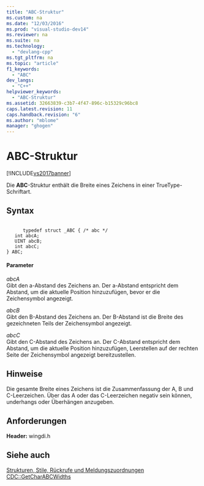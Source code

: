 ```yaml
---
title: "ABC-Struktur"
ms.custom: na
ms.date: "12/03/2016"
ms.prod: "visual-studio-dev14"
ms.reviewer: na
ms.suite: na
ms.technology: 
  - "devlang-cpp"
ms.tgt_pltfrm: na
ms.topic: "article"
f1_keywords: 
  - "ABC"
dev_langs: 
  - "C++"
helpviewer_keywords: 
  - "ABC-Struktur"
ms.assetid: 32663839-c3b7-4f47-896c-b15329c96bc8
caps.latest.revision: 11
caps.handback.revision: "6"
ms.author: "mblome"
manager: "ghogen"
---
```

# ABC-Struktur
[!INCLUDE[vs2017banner](../../assembler/inline/includes/vs2017banner.md)]

Die **ABC**\-Struktur enthält die Breite eines Zeichens in einer TrueType\-Schriftart.  
  
## Syntax  
  
```  
  
      typedef struct _ABC { /* abc */  
   int abcA;  
   UINT abcB;  
   int abcC;  
} ABC;  
```  
  
#### Parameter  
 *abcA*  
 Gibt den a\-Abstand des Zeichens an.  Der a\-Abstand entspricht dem Abstand, um die aktuelle Position hinzuzufügen, bevor er die Zeichensymbol angezeigt.  
  
 *abcB*  
 Gibt den B\-Abstand des Zeichens an.  Der B\-Abstand ist die Breite des gezeichneten Teils der Zeichensymbol angezeigt.  
  
 *abcC*  
 Gibt den C\-Abstand des Zeichens an.  Der C\-Abstand entspricht dem Abstand, um die aktuelle Position hinzuzufügen, Leerstellen auf der rechten Seite der Zeichensymbol angezeigt bereitzustellen.  
  
## Hinweise  
 Die gesamte Breite eines Zeichens ist die Zusammenfassung der A, B und C\-Leerzeichen.  Über das A oder das C\-Leerzeichen negativ sein können, underhangs oder Überhängen anzugeben.  
  
## Anforderungen  
 **Header:** wingdi.h  
  
## Siehe auch  
 [Strukturen, Stile, Rückrufe und Meldungszuordnungen](../../mfc/reference/structures-styles-callbacks-and-message-maps.md)   
 [CDC::GetCharABCWidths](../Topic/CDC::GetCharABCWidths.md)